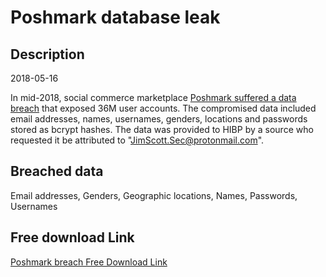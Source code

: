 # Poshmark database leak

## Description

2018-05-16

In mid-2018, social commerce marketplace <a href="https://techcrunch.com/2019/08/01/poshmark-confirms-data-breach/" target="_blank" rel="noopener">Poshmark suffered a data breach</a> that exposed 36M user accounts. The compromised data included email addresses, names, usernames, genders, locations and passwords stored as bcrypt hashes. The data was provided to HIBP by a source who requested it be attributed to "JimScott.Sec@protonmail.com".

## Breached data

Email addresses, Genders, Geographic locations, Names, Passwords, Usernames

## Free download Link

[Poshmark breach Free Download Link](https://tinyurl.com/2b2k277t)